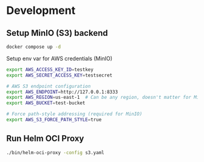 # Development

## Setup MinIO (S3) backend

```bash
docker compose up -d
```

Setup env var for AWS credentials (MinIO)   

```bash
export AWS_ACCESS_KEY_ID=testkey
export AWS_SECRET_ACCESS_KEY=testsecret

# AWS S3 endpoint configuration
export AWS_ENDPOINT=http://127.0.0.1:8333
export AWS_REGION=us-east-1  # Can be any region, doesn't matter for MinIO
export AWS_BUCKET=test-bucket

# Force path-style addressing (required for MinIO)
export AWS_S3_FORCE_PATH_STYLE=true
```

## Run Helm OCI Proxy

```bash
./bin/helm-oci-proxy -config s3.yaml
```